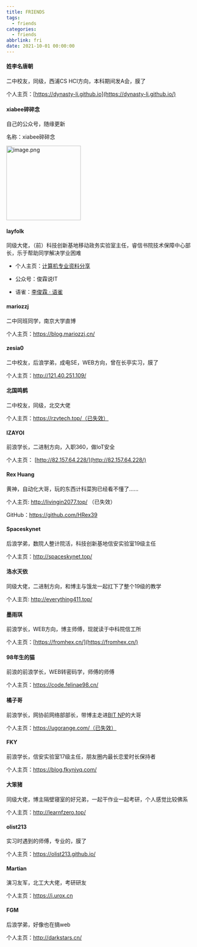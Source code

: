 ```yaml
---
title: FRIENDS
tags:
  - friends
categories:
  - friends
abbrlink: fri
date: 2021-10-01 00:00:00
---
```


#### 姓李名唐朝

二中校友，同级，西浦CS HCI方向，本科期间发A会，膜了

个人主页：[https://dynasty-li.github.io](https://dynasty-li.github.io/)



#### xiabee碎碎念

自己的公众号，随缘更新

名称：xiabee碎碎念

<img title="" src="https://tva1.sinaimg.cn/large/0084b03xly1h06992qrtzj308g08fdh7.jpg" alt="image.png" width="195">



#### layfolk

同级大佬，（前）科技创新基地移动政务实验室主任，睿信书院技术保障中心部长，乐于帮助同学解决学业困难

- 个人主页：[计算机专业资料分享](http://layfolk.ltd/)

- 公众号：俊霖说IT

- 语雀：[李俊霖 · 语雀](https://www.yuque.com/lijunlin-yzgmr/)

#### mariozzj

二中同班同学，南京大学直博

个人主页：https://blog.mariozzj.cn/

#### zesia0

二中校友，后浪学弟，成电SE，WEB方向，曾在长亭实习，膜了

个人主页：http://121.40.251.109/

#### 北国鸣鹤

二中校友，同级，北交大佬

个人主页：https://rzvtech.top/（已失效）

#### IZAYOI

前浪学长，二进制方向，入职360，做IoT安全

个人主页： [http://82.157.64.228/](http://82.157.64.228/)

#### Rex Huang

黄神，自动化大哥，玩的东西计科菜狗已经看不懂了......

个人主页: http://livingin2077.top/ （已失效）

GitHub：https://github.com/HRex39

#### Spaceskynet

后浪学弟，数院人整计院活，科技创新基地信安实验室19级主任

个人主页：http://spaceskynet.top/

#### 洛水天依

同级大佬，二进制方向，和博主与饿龙一起扛下了整个19级的教学

个人主页: http://everything411.top/

#### 墨雨琪

前浪学长，WEB方向，博主师傅，现就读于中科院信工所

个人主页：[https://fromhex.cn/](https://fromhex.cn/)

#### 98年生的猫

前浪的前浪学长，WEB转密码学，师傅的师傅

个人主页：https://code.felinae98.cn/

#### 橘子哥

前浪学长，网协前网络部部长，带博主走进[BIT NP](http://www.bitnp.net/)的大哥

个人主页：https://ugorange.com/（已失效）

#### FKY

前浪学长，信安实验室17级主任，朋友圈内最长恋爱时长保持者

个人主页：https://blog.fkynjyq.com/

#### 大笨猪

同级大佬，博主隔壁寝室的好兄弟，一起干作业一起考研，个人感觉比较佛系

个人主页：http://learnfzero.top/

#### olist213

实习时遇到的师傅，专业的，膜了

个人主页：https://olist213.github.io/

#### Martian

演习友军，北工大大佬，考研研友

个人主页：https://i.urox.cn

#### FGM

后浪学弟，好像也在搞web

个人主页：http://darkstars.cn/

